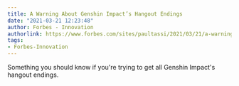 ```yaml
---
title: A Warning About Genshin Impact’s Hangout Endings
date: "2021-03-21 12:23:48"
author: Forbes - Innovation
authorlink: https://www.forbes.com/sites/paultassi/2021/03/21/a-warning-about-genshin-impacts-hangout-endings/
tags:
- Forbes-Innovation
---
```

Something you should know if you're trying to get all Genshin Impact's hangout endings.
